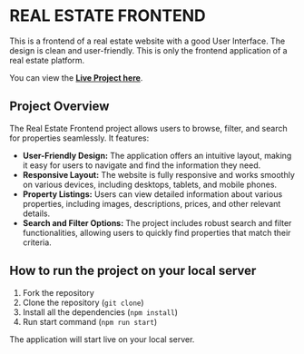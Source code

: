 # REAL ESTATE FRONTEND

This is a frontend of a real estate website with a good User Interface. The design is clean and user-friendly. This is only the frontend application of a real estate platform.

You can view the **[Live Project here](https://project-57-real-estate-frontend-app.netlify.app/)**.

## Project Overview

The Real Estate Frontend project allows users to browse, filter, and search for properties seamlessly. It features:

- **User-Friendly Design:** The application offers an intuitive layout, making it easy for users to navigate and find the information they need.
- **Responsive Layout:** The website is fully responsive and works smoothly on various devices, including desktops, tablets, and mobile phones.
- **Property Listings:** Users can view detailed information about various properties, including images, descriptions, prices, and other relevant details.
- **Search and Filter Options:** The project includes robust search and filter functionalities, allowing users to quickly find properties that match their criteria.

## How to run the project on your local server

1. Fork the repository
2. Clone the repository (`git clone`)
3. Install all the dependencies (`npm install`)
4. Run start command (`npm run start`)

The application will start live on your local server.
